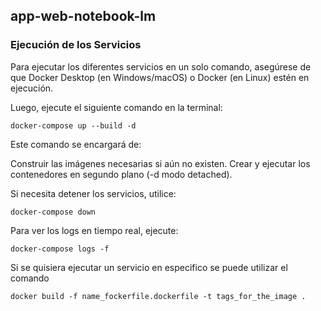 ## app-web-notebook-lm
### Ejecución de los Servicios
Para ejecutar los diferentes servicios en un solo comando, asegúrese de que Docker Desktop (en Windows/macOS) o Docker (en Linux) estén en ejecución.

Luego, ejecute el siguiente comando en la terminal:
```
docker-compose up --build -d
```
Este comando se encargará de:

Construir las imágenes necesarias si aún no existen.
Crear y ejecutar los contenedores en segundo plano (-d modo detached).

Si necesita detener los servicios, utilice:
```
docker-compose down
```
Para ver los logs en tiempo real, ejecute:
```
docker-compose logs -f
```
Si se quisiera ejecutar un servicio en especifico se puede utilizar el comando 
```
docker build -f name_fockerfile.dockerfile -t tags_for_the_image . 
```
